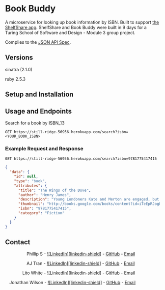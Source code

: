# Book Buddy

A microservice for looking up book information by ISBN. Built to support [the ShelfShare app](https://github.com/Shelf-Share-BEE-Mod3/shelf-share-rails).
ShelfShare and Book Buddy were built in 9 days for a Turing School of Software and Design - Module 3 group project.

Complies to the [JSON API Spec](https://jsonapi.org/).

## Versions

sinatra (2.1.0)

ruby 2.5.3

## Setup and Installation

## Usage and Endpoints

Search for a book by ISBN_13

`GET https://still-ridge-56956.herokuapp.com/search?isbn=<YOUR_BOOK_ISBN>`

### Example Request and Response

`GET https://still-ridge-56956.herokuapp.com/search?isbn=9781775417415`

```JSON
{
  "data": {
    "id": null,
    "type": "book",
    "attributes": {
      "title": "The Wings of the Dove",
      "author": "Henry James",
      "description": "Young Londoners Kate and Merton are engaged, but have no money to marry on. When the wealthy but terminally ill American heiress Milly arrives in London, Kate schemes for a way to inherit her fortune. But when Kate achieves all she had hoped for, she finds that the money and the gentle, beautiful Milly have changed everything.",
      "thumbnail": "http://books.google.com/books/content?id=iTeEpRJogFMC&printsec=frontcover&img=1&zoom=1&edge=curl&source=gbs_api",
      "isbn": "9781775417415",
      "category": "Fiction"
    }
  }
}
```


## Contact

     Phillip S - [![LinkedIn][linkedin-shield]](https://www.linkedin.com/in/phillipstrom/) - [GitHub](https://github.com/Strompy) - [Email](phillip.strom@gmail.com)

     AJ Tran - [![LinkedIn][linkedin-shield]](https://www.linkedin.com/in/ajtran-dev/) - [GitHub](https://github.com/ajtran303) - [Email](anh.jamietran@gmail.com)

    Lito White - [![LinkedIn][linkedin-shield]](https://www.linkedin.com/in/litowhite/) - [GitHub](https://github.com/ljwhite) - [Email](leland.white@gmail.com)

 Jonathan Wilson - [![LinkedIn][linkedin-shield]](https://www.linkedin.com/in/jonathan--wilson/) - [GitHub](https://github.com/Jonathan-M-Wilson) - [Email](jonathanmorrillwilson@gmail.com)
